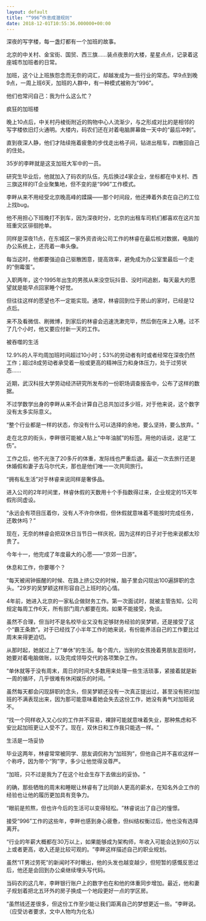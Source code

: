```yaml
---
layout: default
title: "“996”作息成潜规则"
date: 2018-12-01T10:55:36.000000+00:00
---
```


深夜的写字楼，每一盏灯都有一个加班的故事。

北京的中关村、金宝街、国贸、西三旗……装点夜景的大楼，星星点点，记录着这座城市加班者的日常。

加班，这个让上班族怨念而无奈的词汇，却越发成为一些行业的常态。早9点到晚9点，一周上班6天，加班的人群中，有一种模式被称为‌‌“996‌‌”。

他们也常问自己：我为什么这么忙？

疯狂的加班楼

晚上10点后，中关村丹棱街附近的购物中心人流渐少，与之形成对比的是相邻的写字楼依旧灯火通明。大楼内，码农们还在对着电脑屏幕做一天中的‌‌“最后冲刺‌‌”。

直到夜深人静，他们才陆续拖着疲惫的步伐走出格子间，钻进出租车，四散回自己的住处。

35岁的李畔就是这支加班大军中的一员。

研究生毕业后，他就加入了码农的队伍，先后换过4家企业，坐标都在中关村、西三旗这样的IT企业聚集地，但不变的是‌‌“996‌‌”工作模式。

李畔从来不用经受北京晚高峰的蹂躏——那个时间段，他还捧着外卖在自己的工位上找bug。

他不用担心下班晚打不到车，因为深夜时分，北京的出租车司机们都喜欢在这片加班重灾区徘徊抢单。

同样是深夜11点，在东城区一家外资咨询公司工作的林睿在最后核对数据，电脑的办公系统上，还亮着一串头像。

每当这时，他都要强迫自己驱散困意，提高效率，避免成为办公室里最后一个走的‌‌“倒霉蛋‌‌”。

入职两年，这个1995年出生的男孩从来没空玩抖音、没时间追剧，每天最大的愿望就是能早点回家睡个好觉。

但往往这样的愿望也不一定能实现。通常，林睿回到位于房山的家时，已经是12点后。

来不及看微信、刷微博，到家后的林睿会迅速洗漱完毕，然后倒在床上入睡。过不了几个小时，他又要应付新一天的工作。

被吞噬的生活

12.9%的人平均周加班时间超过10小时；53%的劳动者有时或者经常在深夜仍然工作；超过8成劳动者承受着一般或更高的精神压力和身体压力，处于过劳状态……

近期，武汉科技大学劳动经济研究所发布的一份职场调查报告中，公布了这样的数据。

不过学数学出身的李畔从来不会计算自己总共加过多少班，对于他来说，这个数字没有太多实际意义。

‌‌“整个行业都是一样的状态，你没有什么可以选择的余地，要么坚持，要么放弃。‌‌”

走在北京的街头，李畔很可能被人贴上‌‌“中年油腻‌‌”的标签。用他的话说，这是‌‌“工伤‌‌”。

工作之后，他不光涨了20多斤的体重，发际线也严重后退。最近一次去旅行还是休婚假和妻子去马尔代夫，那也是他们唯一一次共同旅行。

‌‌“拥有私生活‌‌”对于林睿来说同样是奢侈品。

进入公司的2年时间里，林睿休假的天数用十个手指数得过来，企业规定的15天年假形同虚设。

‌‌“永远会有项目压着你，没有人不许你休假，但休假就意味着不能按时完成任务，还敢休吗？‌‌”

现在，无奈的林睿会把双休日当节日一样庆祝，因为这样的日子对于他来说都太珍贵了。

今年十一，他完成了年度最大的心愿——‌‌“京郊一日游‌‌”。

休息和工作，你要哪个？

‌‌“每天被闹钟振醒的时候、在路上挤公交的时候，脑子里会闪现出100遍辞职的念头。‌‌”29岁的吴梦颖这样形容自己上班时的心情。

4年前，她进入北京的一家私企做财务工作。第一次面试时，就被主管告知，公司规定每周工作6天，所有部门周六都要在岗。如果不能接受，免谈。

虽然不合理，但当时不是名校毕业又没有足够财务经验的吴梦颖，还是接受了这个‌‌“霸王条款‌‌”。对于已经找了小半年工作的她来说，有份能养活自己的工作要比过周末来得更迫切。

从那时起，她就过上了‌‌“单休‌‌”的生活。每个周六，当别的女孩挽着男朋友逛街时，她要对着电脑做账，以及完成领导交代的各项繁杂工作。

‌‌“单休就等于没有周末，周日的时间大多数用来处理一些生活琐事，紧接着就是新一周的循环，几乎很难有休闲娱乐的时间。‌‌”

虽然每天都会闪现辞职的念头，但吴梦颖还没有一次真正提出过，甚至没有把对加班的不满表现出来，因为那可能意味着她会失去这份工作，她没有勇气对加班说不。

‌‌“找一个同样收入又心仪的工作并不容易，裸辞可能就意味着失业，那种焦虑和不安比起加班更让人受不了。现在，双休日和工作我只能选一样。‌‌”

生活是一场妥协

毕业这两年，林睿常常被同学、朋友调侃称为‌‌“加班狗‌‌”，但他自己并不喜欢这样一个称呼，因为带个‌‌“狗‌‌”字，多少让他觉得没尊严。

‌‌“加班，只不过是我为了在这个社会生存下去做出的妥协。‌‌”

的确，那些牺牲的周末和睡眠让林睿有了比同龄人更高的薪水，在知名外企工作的经验也让他的履历更加具有竞争力。

‌‌“眼前是煎熬，但也许今后的生活可以变得轻松。‌‌”林睿说出了自己的憧憬。

接受‌‌“996‌‌”工作的这些年，李畔也感到身心疲惫，但纠结权衡过后，他也没有选择离开。

‌‌“行业的年薪大概都在30万以上，如果能够成为架构师，年收入可能会达到60万以上或者更高，收入还是比较可观的。‌‌”李畔这样描述自己的职业规划。

虽然‌‌“IT男过劳死‌‌”的新闻时不时曝出，他的头发也越变越少，但短暂的感慨反思过后，他还是会回到办公桌继续埋头写代码。

当码农的这几年，李畔银行账户上的数字也在和他的体重同步增加。最近，他和妻子规划着把北五环外的房子换成一个地段更好一点的学区房。

‌‌“虽然钱还差很多，但这份工作至少能让我们距离自己的梦想更近一些。‌‌”李畔说。（应受访者要求，文中人物均为化名）

